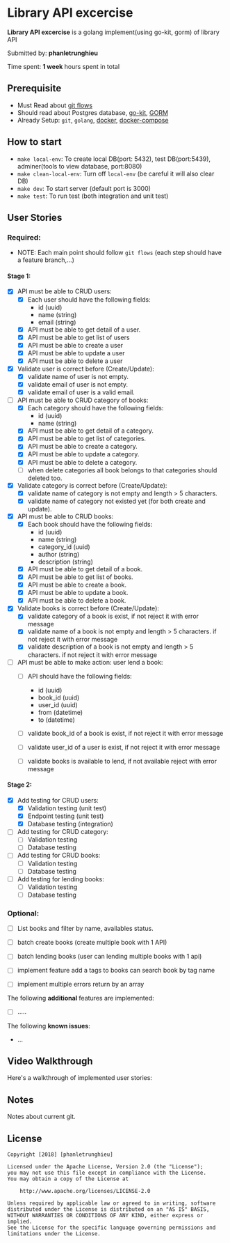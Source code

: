# Library API excercise

**Library API excercise** is a golang implement(using go-kit, gorm) of library API

Submitted by: **phanletrunghieu**

Time spent: **1 week** hours spent in total

## Prerequisite

* Must Read about [git flows](https://nvie.com/posts/a-successful-git-branching-model)
* Should read about Postgres database, [go-kit](https://gokit.io/examples/stringsvc.html), [GORM](http://doc.gorm.io/)
* Already Setup: `git`, `golang`, [docker](https://docs.docker.com/install), [docker-compose](https://docs.docker.com/compose/install/#install-compose)

## How to start

* `make local-env`: To create local DB(port: 5432), test DB(port:5439), adminer(tools to view database, port:8080)
* `make clean-local-env`: Turn off `local-env` (be careful it will also clear DB)
* `make dev`: To start server (default port is 3000)
* `make test`: To run test (both integration and unit test)

## User Stories

### Required:
* NOTE:  Each main point should follow `git flows` (each step should have a feature branch,...)

#### Stage 1:

* [x] API must be able to CRUD users:
  * [x] Each user should have the following fields:
    * id (uuid)
    * name (string)
    * email (string)
  * [x] API must be able to get detail of a user.
  * [x] API must be able to get list of users
  * [x] API must be able to create a user
  * [x] API must be able to update a user
  * [x] API must be able to delete a user
* [x] Validate user is correct before (Create/Update):
  * [x] validate name of user is not empty.
  * [x] validate email of user is not empty.
  * [x] validate email of user is a valid email.
  
* [ ] API must be able to CRUD category of books:
  * [x] Each category should have the following fields:
    * id (uuid)
    * name (string)
  * [x] API must be able to get detail of a category.
  * [x] API must be able to get list of categories.
  * [x] API must be able to create a category.
  * [x] API must be able to update a category.
  * [x] API must be able to delete a category.
  * [ ] when delete categories all book belongs to that categories should deleted too.
  
* [x] Validate category is correct before (Create/Update):
  * [x] validate name of category is not empty and length > 5 characters.
  * [x] validate name of category not existed yet (for both create and update).

* [x] API must be able to CRUD books:
  * [x] Each book should have the following fields:
    * id (uuid)
    * name (string)
    * category_id (uuid)
    * author (string)
    * description (string)
  * [x] API must be able to get detail of a book.
  * [x] API must be able to get list of books.
  * [x] API must be able to create a book.
  * [x] API must be able to update a book.
  * [x] API must be able to delete a book.
  
* [x] Validate books is correct before (Create/Update):
  * [x] validate category of a book is exist, if not reject it with error message
  * [x] validate name of a book is not empty and length > 5 characters. if not reject it with error message
  * [x] validate description of a book is not empty and length > 5 characters. if not reject it with error message
  
* [ ] API must be able to make action: user lend a book:
  * [ ] API should have the following fields:
    * id (uuid)
    * book_id (uuid)
    * user_id (uuid)
    * from (datetime)
    * to (datetime)
  * [ ] validate book_id of a book is exist, if not reject it with error message
  * [ ] validate user_id of a user is exist, if not reject it with error message
  * [ ] validate books is available to lend, if not available reject with error message
  
  
#### Stage 2:

* [x] Add testing for CRUD users:
  * [x] Validation testing (unit test)
  * [x] Endpoint testing (unit test)
  * [x] Database testing (integration)
* [ ] Add testing for CRUD category:
  * [ ] Validation testing
  * [ ] Database testing
* [ ] Add testing for CRUD books:
  * [ ] Validation testing
  * [ ] Database testing
* [ ] Add testing for lending books:
  * [ ] Validation testing
  * [ ] Database testing

### Optional:

*  [ ] List books and filter by name, availables status.
*  [ ] batch create books (create multiple book with 1 API)
*  [ ] batch lending books (user can lending multiple books with 1 api)
*  [ ] implement feature add a tags to books can search book by tag name
*  [ ] implement multiple errors return by an array


The following **additional** features are implemented:

* [ ] .....

The following **known issues**:

* ...

## Video Walkthrough

Here's a walkthrough of implemented user stories:


## Notes

Notes about current git.

## License

    Copyright [2018] [phanletrunghieu]

    Licensed under the Apache License, Version 2.0 (the "License");
    you may not use this file except in compliance with the License.
    You may obtain a copy of the License at

        http://www.apache.org/licenses/LICENSE-2.0

    Unless required by applicable law or agreed to in writing, software
    distributed under the License is distributed on an "AS IS" BASIS,
    WITHOUT WARRANTIES OR CONDITIONS OF ANY KIND, either express or implied.
    See the License for the specific language governing permissions and
    limitations under the License.
